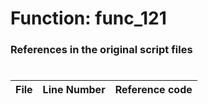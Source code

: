 # Function: func_121 
### References in the original script files

#

| File | Line Number | Reference code |
| --- | --- | --- |
